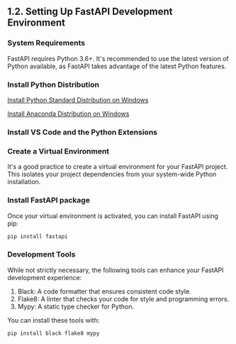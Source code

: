 ## 1.2. Setting Up FastAPI Development Environment

### System Requirements

FastAPI requires Python 3.6+. It's recommended to use the latest version of Python available, 
as FastAPI takes advantage of the latest Python features. 


### Install Python Distribution 

[Install Python Standard Distribution on Windows](https://docs.python.org/3.9/using/windows.html#installation-steps)

[Install Anaconda Distribution on Windows]()


### Install VS Code and the Python Extensions



### Create a Virtual Environment

It's a good practice to create a virtual environment for your FastAPI project. 
This isolates your project dependencies from your system-wide Python installation.




### Install FastAPI package

Once your virtual environment is activated, you can install FastAPI using pip: 
```bash
pip install fastapi
```

### Development Tools

While not strictly necessary, the following tools can enhance your FastAPI development experience: 
1. Black: A code formatter that ensures consistent code style. 
2. Flake8: A linter that checks your code for style and programming errors. 
3. Mypy: A static type checker for Python. 

You can install these tools with: 
```cmd
pip install black flake8 mypy
```
